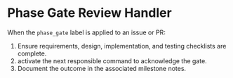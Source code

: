 # Phase Gate Review Handler

When the `phase_gate` label is applied to an issue or PR:

1. Ensure requirements, design, implementation, and testing checklists are complete.
2. activate the next responsible command to acknowledge the gate.
3. Document the outcome in the associated milestone notes.
